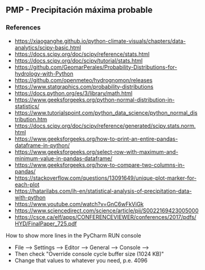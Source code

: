 ## PMP - Precipitación máxima probable




### References

* https://xiaoganghe.github.io/python-climate-visuals/chapters/data-analytics/scipy-basic.html
* https://docs.scipy.org/doc/scipy/reference/stats.html
* https://docs.scipy.org/doc/scipy/tutorial/stats.html
* https://github.com/GeomarPerales/Probability-Distributions-for-hydrology-with-Python
* https://github.com/openmeteo/hydrognomon/releases
* https://www.statgraphics.com/probability-distributions
* https://docs.python.org/es/3/library/math.html
* https://www.geeksforgeeks.org/python-normal-distribution-in-statistics/
* https://www.tutorialspoint.com/python_data_science/python_normal_distribution.htm
* https://docs.scipy.org/doc/scipy/reference/generated/scipy.stats.norm.html
* https://www.geeksforgeeks.org/how-to-print-an-entire-pandas-dataframe-in-python/
* https://www.geeksforgeeks.org/select-row-with-maximum-and-minimum-value-in-pandas-dataframe/
* https://www.geeksforgeeks.org/how-to-compare-two-columns-in-pandas/
* https://stackoverflow.com/questions/13091649/unique-plot-marker-for-each-plot
* https://hatarilabs.com/ih-en/statistical-analysis-of-precipitation-data-with-python
* https://www.youtube.com/watch?v=GnC6wFkViGk
* https://www.sciencedirect.com/science/article/pii/S0022169423005000
* https://csce.ca/elf/apps/CONFERENCEVIEWER/conferences/2017/pdfs/HYD/FinalPaper_725.pdf


How to show more lines in the PyCharm RUN console

* File --> Settings --> Editor --> General --> Console -->
* Then check "Override console cycle buffer size (1024 KB)"
* Change that values to whatever you need, p.e. 4096
